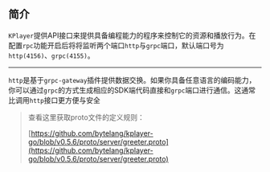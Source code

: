 ## 简介

`KPlayer`提供API接口来提供具备编程能力的程序来控制它的资源和播放行为。在配置`rpc`功能开启后将将监听两个端口`http`与`grpc`端口，默认端口号为`http(4156)`、`grpc(4155)`。

<hr/>

 `http`是基于`grpc-gateway`插件提供数据交换。如果你具备任意语言的编码能力，你可以通过`grpc`的方式生成相应的SDK端代码直接和`grpc`端口进行通信。这通常比调用`http`接口更方便与安全



> 查看这里获取proto文件的定义规则：
>
> [https://github.com/bytelang/kplayer-go/blob/v0.5.6/proto/server/greeter.proto](https://github.com/bytelang/kplayer-go/blob/v0.5.6/proto/server/greeter.proto)